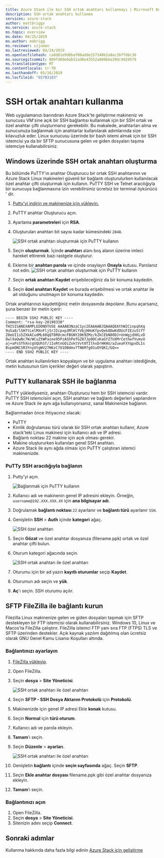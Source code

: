 ```yaml
---
title: Azure Stack ile bir SSH ortak anahtarı kullanmayı | Microsoft Docs
description: SSH ortak anahtarı kullanma
services: azure-stack
author: mattbriggs
ms.service: azure-stack
ms.topic: overview
ms.date: 04/25/2019
ms.author: mabrigg
ms.reviewer: sijuman
ms.lastreviewed: 04/24/2019
ms.openlocfilehash: ca8d81e9d0baf08adde257340b2a8ac3bffd6c36
ms.sourcegitcommit: 889fd09e0ab51ad0e43552a800bbe39dc9429579
ms.translationtype: MT
ms.contentlocale: tr-TR
ms.lasthandoff: 05/16/2019
ms.locfileid: "65783183"
---
```

# <a name="how-to-use-an-ssh-public-key"></a>SSH ortak anahtarı kullanma

Web uygulamanızı barındıran Azure Stack'te geliştirme makineniz ve sunucusu VM'sine açık bir SSH bağlantısı kullanmak için bir SSH ortak ve özel anahtar çifti oluşturmanız gerekebilir. Bu makalede, anahtarları alma ve sunucunuza bağlanmak için anahtarlar kullanılarak adımlarında size kılavuzluk eder. Linux sunucusu üzerinde bir bash istemi almak için bir SSH istemcisi ya da bir SFTP sunucusuna gelen ve giden dosyaları taşıma istemciye kullanabilirsiniz.

## <a name="create-an-ssh-public-key-on-windows"></a>Windows üzerinde SSH ortak anahtarı oluşturma

Bu bölümde PuTTY'ın anahtar Oluşturucu bir ortak SSH anahtarının ve Azure Stack Linux makineleri güvenli bir bağlantı oluşturulurken kullanılacak özel anahtar çifti oluşturmak için kullanın. PuTTY SSH ve Telnet aracılığıyla bir sunucuya bağlanmasına izin verebilirsiniz ücretsiz bir terminal öykünücü ' dir.

1. [Putty'yi indirin ve makinenize için yükleyin.](https://www.chiark.greenend.org.uk/~sgtatham/putty/latest.html)

1. PuTTY anahtar Oluşturucu açın.

1. Ayarlama **parametreleri** için **RSA**.

1. Oluşturulan anahtarı bit sayısı kadar kümesindeki `2048`.  

    ![SSH ortak anahtarı oluşturmak için PuTTY kullanın](media/azure-stack-dev-start-howto-ssh-public-key/001-putty-key-gen-start.png)

1. Seçin **oluşturmak**. İçinde **anahtarı** alanı boş alanın üzerine imleci hareket ettirerek bazı rastgele oluşturur.

1. Ekleme bir **anahtarı parola** ve içinde onaylayın **Onayla** kutusu. Parolanız not edin.
    ![SSH ortak anahtarı oluşturmak için PuTTY kullanın](media/azure-stack-dev-start-howto-ssh-public-key/002-putty-key-gen-result.png)

1. Seçin **ortak anahtarı Kaydet** erişebileceğiniz da bir konuma kaydedin.

1. Seçin **özel anahtarı Kaydet** ve burada erişebilmesi ve ortak anahtar ile ait olduğunu unutmayın bir konuma kaydedin.

Ortak anahtarınızı kaydettiğiniz metin dosyasında depolanır. Bunu açarsanız, şuna benzer bir metin içerir:

```text  
---- BEGIN SSH2 PUBLIC KEY ----
Comment: "rsa-key-20190330"
THISISANEXAMPLEDONOTUSE AAAAB3NzaC1yc2EAAAABJQAAAQEAthW2CinpqhXq
9uSa8/lSH7tLelMXnFljSrJIcpxp3MlHlYVbjHHoKfpvQek8DwKdOUcFIEzuStfT
Z8eUI1s5ZXkACudML68qQT8R0cmcFBGNY20K9ZMz/kZkCEbN80DJ+UnWgjdXKLvD
Dwl9aQwNc7W/WCuZtWPazee95PzAShPefGZ87Jp0OCxKaGYZ7UXMrCethwfVumvU
aj+aPsSThXncgVQUhSf/1IoRtnGOiZoktVvt0TIlhxDrHKHU/aZueaFXYqpxDLIs
BvpmONCSR3YnyUtgWV27N6zC7U1OBdmv7TN6M7g01uOYQKI/GQ==
---- END SSH2 PUBLIC KEY ----
```

Ortak anahtarı kullanılırken kopyalayın ve bir uygulama anahtarı istediğinde, metin kutusunun tüm içerikler değeri olarak yapıştırın.

## <a name="connect-with-ssh-using-putty"></a>PuTTY kullanarak SSH ile bağlanma

PuTTY yüklediyseniz, anahtarı Oluşturucu hem bir SSH istemcisi vardır. PuTTY SSH istemcisini açın, SSH anahtarı ve bağlantı değerleri yapılandırın ve Azure Stack ile aynı ağa kullanıyorsanız, sanal Makinenize bağlanın.

Bağlanmadan önce ihtiyacınız olacak:
- PuTTY
- Kimlik doğrulaması türü olarak bir SSH ortak anahtarı kullanır, Azure stack'teki Linux makinesi için kullanıcı adı ve IP adresi.
- Bağlantı noktası 22 makine için açık olması gerekir.
- Makine oluştururken kullanılan genel SSH anahtarı.
- Azure Stack ile aynı ağda olması için PuTTY çalıştıran istemci makinenizde.

### <a name="connect-via-ssh-with-putty"></a>PuTTy SSH aracılığıyla bağlanın

1. Putty'yi açın.

    ![Bağlanmak için PuTTY kullanın](media/azure-stack-dev-start-howto-ssh-public-key/002-putty-connect.png)

2. Kullanıcı adı ve makinenin genel IP adresini ekleyin. Örneğin, `username@192.XXX.XXX.XX` için **ana bilgisayar adı**. 
3. Doğrulamak **bağlantı noktası** `22` ayarlanır ve **bağlantı türü** ayarlanır `SSH`.
4. Genişletin **SSH** > **Auth** içinde **kategori** ağaç.

    ![SSH özel anahtarı](media/azure-stack-dev-start-howto-ssh-public-key/002-putty-set-private-key.png)

5. Seçin **Gözat** ve özel anahtar dosyanıza (filename.ppk) ortak ve özel anahtar çifti bulun.
6. Oturum kategori ağacında seçin.

    ![SSH ortak anahtarı ile özel anahtarı](media/azure-stack-dev-start-howto-ssh-public-key/003-puTTY-save-session.png)

7. Oturumu için bir ad yazın **kayıtlı oturumlar** seçip **Kaydet**.
8. Oturumun adı seçin ve **yük**.
9. **Aç**'ı seçin. SSH oturumu açılır.

## <a name="connect-with-sftp-with-filezilla"></a>SFTP FileZilla ile bağlantı kurun

Filezilla Linux makinenize gelen ve giden dosyaları taşımak için SFTP destekleyen bir FTP istemcisi olarak kullanabilirsiniz. Windows 10, Linux ve Macos'ta FileZilla çalıştırır. FileZilla istemci FTP yanı sıra FTP (FTPS) TLS ve SFTP üzerinden destekler. Açık kaynak yazılım dağıtılmış olan ücretsiz olarak GNU Genel Kamu Lisansı Koşulları altında.

### <a name="set-your-connection"></a>Bağlantınızı ayarlayın

1. [FileZilla yükleyip](https://filezilla-project.org/download.php).
1. Open FileZilla.
1. Seçin **dosya** > **Site Yöneticisi**.

    ![SSH ortak anahtarı ile özel anahtarı](media/azure-stack-dev-start-howto-ssh-public-key/005-filezilla-file-manager.png)

1. Seçin **SFTP - SSH Dosya Aktarım Protokolü** için **Protokolü**.
1. Makinenizde için genel IP adresi Ekle **konak** kutusu.
1. Seçin **Normal** için **türü oturum**.
1. Kullanıcı adı ve parola ekleyin.
1. **Tamam**’ı seçin.
1. Seçin **Düzenle** > **ayarları**.

    ![SSH ortak anahtarı ile özel anahtarı](media/azure-stack-dev-start-howto-ssh-public-key/006-filezilla-add-private-key.png)

1. Genişletin **bağlantı** içinde **seçin sayfasında** ağaç. Seçin **SFTP**.
1. Seçin **Ekle anahtar dosyası** filename.ppk gibi özel anahtar dosyanıza ekleyin.
1. **Tamam**’ı seçin.

### <a name="open-your-connection"></a>Bağlantınızı açın

1. Open FileZilla.
1. Seçin **dosya** > **Site Yöneticisi**.
1. Sitenizin adını seçip **Connect**.

## <a name="next-steps"></a>Sonraki adımlar

Kullanma hakkında daha fazla bilgi edinin [Azure Stack için geliştirme](azure-stack-dev-start.md)